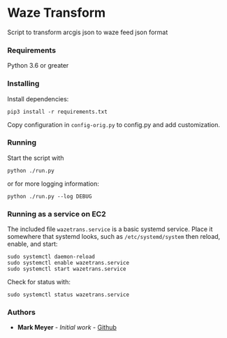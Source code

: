 # Waze Transform 
Script to transform arcgis json to waze feed json format

### Requirements
Python 3.6 or greater

### Installing
Install dependencies:  
```
pip3 install -r requirements.txt
``` 

Copy configuration in `config-orig.py` to config.py and add customization.

### Running
Start the script with
```
python ./run.py
```
or for more logging information:
```
python ./run.py --log DEBUG 
```

### Running as a service on EC2
The included file `wazetrans.service` is a basic systemd service. Place it somewhere 
that systemd looks, such as `/etc/systemd/system` then reload, enable, and start:
```
sudo systemctl daemon-reload
sudo systemctl enable wazetrans.service
sudo systemctl start wazetrans.service
```
Check for status with:

```
sudo systemctl status wazetrans.service
```


### Authors
* **Mark Meyer** - *Initial work* - [Github](https://github.com/mark-meyer)
